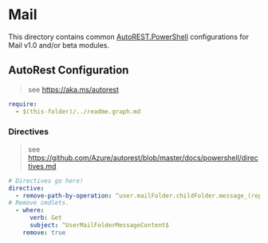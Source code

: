# Mail

This directory contains common [AutoREST.PowerShell](https://github.com/Azure/autorest.powershell) configurations for Mail v1.0 and/or beta modules.

## AutoRest Configuration

> see <https://aka.ms/autorest>

``` yaml
require:
  - $(this-folder)/../readme.graph.md
```

### Directives

> see https://github.com/Azure/autorest/blob/master/docs/powershell/directives.md

``` yaml
# Directives go here!
directive:
  - remove-path-by-operation: ^user.mailFolder.childFolder.message_(reply|replyAll)$
# Remove cmdlets.
  - where:
      verb: Get
      subject: ^UserMailFolderMessageContent$
    remove: true
```
